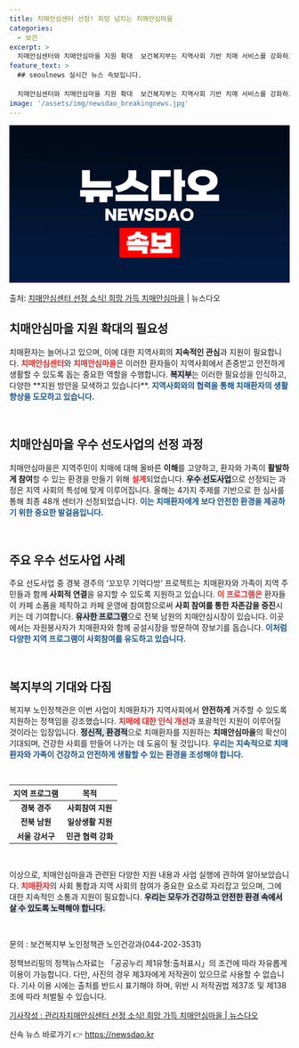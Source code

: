 ```yaml
---
title: 치매안심센터 선정! 희망 넘치는 치매안심마을
categories:
  - 보건
excerpt: >
  치매안심센터와 치매안심마을 지원 확대  보건복지부는 지역사회 기반 치매 서비스를 강화하고, 치매에 대한 인식…
feature_text: >
  ## seoulnews 실시간 뉴스 속보입니다.

  치매안심센터와 치매안심마을 지원 확대  보건복지부는 지역사회 기반 치매 서비스를 강화하고, 치매에 대한 인식…
image: '/assets/img/newsdao_breakingnews.jpg'
---
```


![뉴스다오 속보](/assets/img/newsdao_breakingnews.jpg)

<p>출처: <a href="https://newsdao.kr/5012" rel="dofollow">치매안심센터 선정 소식! 희망 가득 치매안심마을</a> | 뉴스다오</p>

<h2 data-ke-size="size26">치매안심마을 지원 확대의 필요성</h2>

<p data-ke-size="size16">치매환자는 늘어나고 있으며, 이에 대한 지역사회의 <b>지속적인 관심</b>과 지원이 필요합니다. <b><span style="color: #ee2323;">치매안심센터</span></b>와 <b><span style="color: #ee2323;">치매안심마을</span></b>은 이러한 환자들이 지역사회에서 존중받고 안전하게 생활할 수 있도록 돕는 중요한 역할을 수행합니다. <b><span style="background-color: #21538527;">복지부</span></b>는 이러한 필요성을 인식하고, 다양한 **지원 방안을 모색하고 있습니다**. <b><span style="color: #1a5490;">지역사회와의 협력을 통해 치매환자의 생활 향상을 도모하고 있습니다.</span></b></p>

<p data-ke-size="size16">&nbsp;</p>

<h2 data-ke-size="size26">치매안심마을 우수 선도사업의 선정 과정</h2>

<p data-ke-size="size16">치매안심마을은 지역주민이 치매에 대해 올바른 <b>이해</b>를 고양하고, 환자와 가족이 <b>활발하게 참여</b>할 수 있는 환경을 만들기 위해 <b><span style="color: #ee2323;">설계</span></b>되었습니다. <b><span style="background-color: #21538527;">우수 선도사업</span></b>으로 선정되는 과정은 지역 사회의 특성에 맞게 이루어집니다. 올해는 4가지 주제를 기반으로 한 심사를 통해 최종 48개 센터가 선정되었습니다. <b><span style="color: #1a5490;">이는 치매환자에게 보다 안전한 환경을 제공하기 위한 중요한 발걸음입니다.</span></b></p>

<p data-ke-size="size16">&nbsp;</p>

<h2 data-ke-size="size26">주요 우수 선도사업 사례</h2>

<p data-ke-size="size16">주요 선도사업 중 경북 경주의 ‘꼬꼬무 기억다방’ 프로젝트는 치매환자와 가족이 지역 주민들과 함께 <b>사회적 연결</b>을 유지할 수 있도록 지원하고 있습니다. <b><span style="color: #ee2323;">이 프로그램은</span></b> 환자들이 카페 소품을 제작하고 카페 운영에 참여함으로써 <b>사회 참여를 통한 자존감을 증진</b>시키는 데 기여합니다. <b><span style="background-color: #21538527;">유사한 프로그램</span></b>으로 전북 남원의 치매안심시장이 있습니다. 이곳에서는 자원봉사자가 치매환자와 함께 공설시장을 방문하여 장보기를 돕습니다. <b><span style="color: #1a5490;">이처럼 다양한 지역 프로그램이 사회참여를 유도하고 있습니다.</span></b></p>

<p data-ke-size="size16">&nbsp;</p>

<h2 data-ke-size="size26">복지부의 기대와 다짐</h2>

<p data-ke-size="size16">복지부 노인정책관은 이번 사업이 치매환자가 지역사회에서 <b>안전하게</b> 거주할 수 있도록 지원하는 정책임을 강조했습니다. <b><span style="color: #ee2323;">치매에 대한 인식 개선</span></b>과 포괄적인 지원이 이루어질 것이라는 입장입니다. <b><span style="background-color: #21538527;">정신적, 환경적</span></b>으로 치매환자를 지원하는 <b>치매안심마을</b>의 확산이 기대되며, 건강한 사회를 만들어 나가는 데 도움이 될 것입니다. <b><span style="color: #1a5490;">우리는 지속적으로 치매환자와 가족이 건강하고 안전하게 생활할 수 있는 환경을 조성해야 합니다.</span></b></p>

<p data-ke-size="size16">&nbsp;</p>

<table>
  <thead>
    <tr>
      <th style="text-align: center;"><b>지역 프로그램</b></th>
      <th style="text-align: center;"><b>목적</b></th>
    </tr>
  </thead>
  <tbody>
    <tr>
      <td style="text-align: center; height: 17px;"><b>경북 경주</b></td>
      <td style="text-align: center; height: 17px;"><b>사회참여 지원</b></td>
    </tr>
    <tr>
      <td style="text-align: center; height: 17px;"><b>전북 남원</b></td>
      <td style="text-align: center; height: 17px;"><b>일상생활 지원</b></td>
    </tr>
    <tr>
      <td style="text-align: center; height: 17px;"><b>서울 강서구</b></td>
      <td style="text-align: center; height: 17px;"><b>민관 협력 강화</b></td>
    </tr>
  </tbody>
</table>

<p data-ke-size="size16">&nbsp;</p>

<p data-ke-size="size16">이상으로, 치매안심마을과 관련된 다양한 지원 내용과 사업 실행에 관하여 알아보았습니다. <b><span style="color: #ee2323;">치매환자</span></b>의 사회 통합과 지역 사회의 참여가 중요한 요소로 자리잡고 있으며, 그에 대한 지속적인 소통과 지원이 필요합니다. <b><span style="background-color: #21538527;">우리는 모두가 건강하고 안전한 환경 속에서 살 수 있도록 노력해야 합니다.</span></b></p>

<p data-ke-size="size16">&nbsp;</p>

<p data-ke-size="size16">문의 : 보건복지부 노인정책관 노인건강과(044-202-3531)</p>
<p data-ke-size="size16">정책브리핑의 정책뉴스자료는 「공공누리 제1유형:출처표시」의 조건에 따라 자유롭게 이용이 가능합니다. 다만, 사진의 경우 제3자에게 저작권이 있으므로 사용할 수 없습니다. 기사 이용 시에는 출처를 반드시 표기해야 하며, 위반 시 저작권법 제37조 및 제138조에 따라 처벌될 수 있습니다.</p>

<p data-ke-size="size16"> <a href="https://newsdao.kr/5012">기사작성 : 관리자치매안심센터 선정 소식! 희망 가득 치매안심마을 | 뉴스다오</a></p> 

신속 뉴스 바로가기 👉 <a href="https://newsdao.kr" rel="dofollow">https://newsdao.kr</a>


